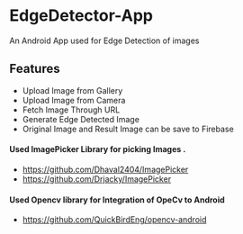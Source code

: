 # EdgeDetector-App
An Android App used for Edge Detection of images

## Features 
- Upload Image from Gallery
- Upload Image from Camera 
- Fetch Image Through URL
- Generate Edge Detected Image 
- Original Image and Result Image can be save to Firebase 

#### Used ImagePicker Library for picking Images . 
- https://github.com/Dhaval2404/ImagePicker
- https://github.com/Drjacky/ImagePicker

#### Used Opencv library for Integration of OpeCv to Android
- https://github.com/QuickBirdEng/opencv-android


